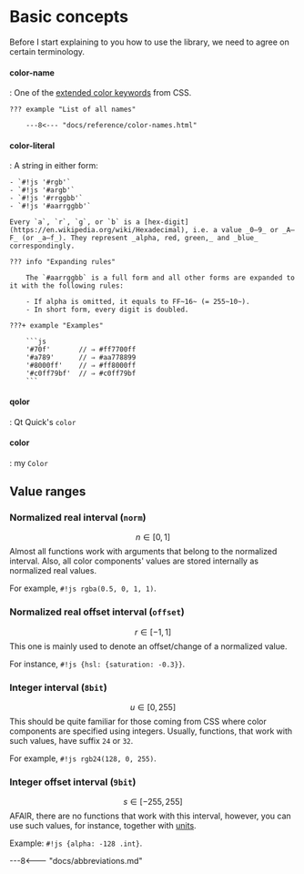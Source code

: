 # Basic concepts

Before I start explaining to you how to use the library, we need to agree on certain terminology.

#### color-name

:	One of the [extended color keywords](https://www.w3.org/TR/css-color-3/#svg-color) from CSS.

	??? example "List of all names"

		---8<--- "docs/reference/color-names.html"

#### color-literal

:	A string in either form:

	- `#!js '#rgb'`
	- `#!js '#argb'`
	- `#!js '#rrggbb'`
	- `#!js '#aarrggbb'`

	Every `a`, `r`, `g`, or `b` is a [hex-digit](https://en.wikipedia.org/wiki/Hexadecimal), i.e. a value _0–9_ or _A–F_ (or _a–f_). They represent _alpha, red, green,_ and _blue_ correspondingly.

	??? info "Expanding rules"

		The `#aarrggbb` is a full form and all other forms are expanded to it with the following rules:

		- If alpha is omitted, it equals to FF~16~ (= 255~10~).
		- In short form, every digit is doubled.

	???+ example "Examples"

		```js
		'#70f'       // ⇒ #ff7700ff
		'#a789'      // ⇒ #aa778899
		'#8000ff'    // ⇒ #ff8000ff
		'#c0ff79bf'  // ⇒ #c0ff79bf
		```

#### qolor

:	Qt Quick's `color`

#### color

: 	my `Color`

## Value ranges

### Normalized real interval (`norm`)
$$
n \in [0, 1]
$$
Almost all functions work with arguments that belong to the normalized interval. Also, all color components' values are stored internally as normalized real values.

For example, `#!js rgba(0.5, 0, 1, 1)`.

### Normalized real offset interval (`offset`)
$$
r \in [-1, 1]
$$
This one is mainly used to denote an offset/change of a normalized value.

For instance, `#!js {hsl: {saturation: -0.3}}`.

### Integer interval (`8bit`)
$$
u \in [0, 255]
$$
This should be quite familiar for those coming from CSS where color components are specified using integers. Usually, functions, that work with such values, have suffix `24` or `32`.

For example, `#!js rgb24(128, 0, 255)`.

### Integer offset interval (`9bit`)
$$
s \in [-255, 255]
$$
AFAIR, there are no functions that work with this interval, however, you can use such values, for instance, together with [units](/reference/units/#int).

Example: `#!js {alpha: -128 .int}`.

---8<--- "docs/abbreviations.md"

